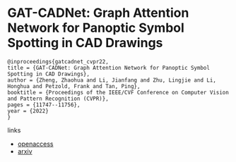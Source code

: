 # GAT-CADNet: Graph Attention Network for Panoptic Symbol Spotting in CAD Drawings

```
@inproceedings{gatcadnet_cvpr22,
title = {GAT-CADNet: Graph Attention Network for Panoptic Symbol Spotting in CAD Drawings},
author = {Zheng, Zhaohua and Li, Jianfang and Zhu, Lingjie and Li, Honghua and Petzold, Frank and Tan, Ping},
booktitle = {Proceedings of the IEEE/CVF Conference on Computer Vision and Pattern Recognition (CVPR)},
pages = {11747--11756},
year = {2022}
}
```

links
- [openaccess](http://openaccess.thecvf.com//content/CVPR2022/html/Zheng_GAT-CADNet_Graph_Attention_Network_for_Panoptic_Symbol_Spotting_in_CAD_CVPR_2022_paper.html)
- [arxiv](https://arxiv.org/abs/2201.00625)
